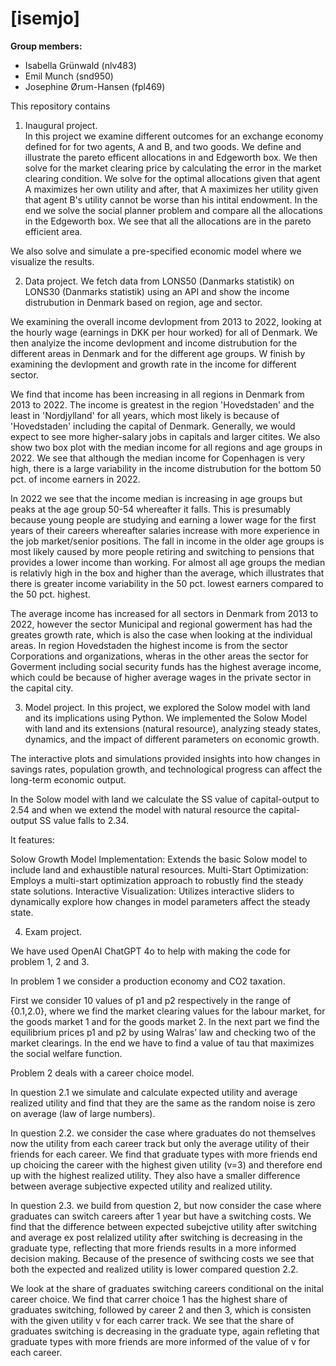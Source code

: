 # \[isemjo\]

**Group members:**
- Isabella Grünwald (nlv483)
- Emil Munch (snd950)
- Josephine Ørum-Hansen (fpl469)


This repository contains  
1. Inaugural project.  
In this project we examine different outcomes for an exchange economy defined for for two agents, A and B, and two goods. We define and illustrate the pareto efficent allocations in and Edgeworth box. We then solve for the market clearing price by calculating the error in the market clearing condition. We solve for the optimal allocations given that agent A maximizes her own utility and after, that A maximizes her utility given that agent B's utility cannot be worse than his intital endowment. In the end we solve the social planner problem and compare all the allocations in the Edgeworth box. We see that all the allocations are in the pareto efficient area.

We also solve and simulate a pre-specified economic model where we visualize the results.

2. Data project.
We fetch data from LONS50 (Danmarks statistik) on LONS30 (Danmarks statistik) using an API and show the income distrubution in Denmark based on region, age and sector.

We examining the overall income devlopment from 2013 to 2022, looking at the hourly wage (earnings in DKK per hour worked) for all of Denmark. We then analyize the income devlopment and income distrubution for the different areas in Denmark and for the different age groups. W finish by examining the devlopment and growth rate in the income for different sector.

We find that income has been increasing in all regions in Denmark from 2013 to 2022. The income is greatest in the region 'Hovedstaden' and the least in 'Nordjylland' for all years, which most likely is because of 'Hovedstaden' including the capital of Denmark. Generally, we would expect to see more higher-salary jobs in capitals and larger citites. We also show two box plot with the median income for all regions and age groups in 2022. We see that although the median income for Copenhagen is very high, there is a large variability in the income distrubution for the bottom 50 pct. of income earners in 2022.

In 2022 we see that the income median is increasing in age groups but peaks at the age group 50-54 whereafter it falls. This is presumably because young people are studying and earning a lower wage for the first years of their careers whereafter salaries increase with more experience in the job market/senior positions. The fall in income in the older age groups is most likely caused by more people retiring and switching to pensions that provides a lower income than working. For almost all age groups the median is relativly high in the box and higher than the average, which illustrates that there is greater income variability in the 50 pct. lowest earners compared to the 50 pct. highest.

The average income has increased for all sectors in Denmark from 2013 to 2022, however the sector Municipal and regional gowerment has had the greates growth rate, which is also the case when looking at the individual areas. In region Hovedstaden the highest income is from the sector Corporations and organizations, wheras in the other areas the sector for Goverment including social security funds has the highest average income, which could be because of higher average wages in the private sector in the capital city.

3. Model project.
In this project, we explored the Solow model with land and its implications using Python. We implemented the Solow Model with land and its extensions (natural resource), analyzing steady states, dynamics, and the impact of different parameters on economic growth.

The interactive plots and simulations provided insights into how changes in savings rates, population growth, and technological progress can affect the long-term economic output.

In the Solow model with land we calculate the SS value of capital-output to 2.54 and when we extend the model with natural resource the capital-output SS value falls to 2.34.

It features:

Solow Growth Model Implementation: Extends the basic Solow model to include land and exhaustible natural resources.
Multi-Start Optimization: Employs a multi-start optimization approach to robustly find the steady state solutions.
Interactive Visualization: Utilizes interactive sliders to dynamically explore how changes in model parameters affect the steady state.

4. Exam project.

We have used OpenAI ChatGPT 4o to help with making the code for problem 1, 2 and 3.

In problem 1 we consider a production economy and CO2 taxation. 

First we consider 10 values of p1 and p2 respectively in the range of {0.1,2.0}, where we find the market clearing values for the labour market, for the goods market 1 and for the goods market 2. In the next part we find the equilibrium prices p1 and p2 by using Walras’ law and checking two of the market clearings. In the end we have to find a value of tau that maximizes the social welfare function.

Problem 2 deals with a career choice model. 

In question 2.1 we simulate and calculate expected utility and average realized utility and find that they are the same as the random noise is zero on average (law of large numbers).

In question 2.2. we consider the case where graduates do not themselves now the utility from each career track but only the average utility of their friends for each career. We find that graduate types with more friends end up choicing the career with the highest given utility (v=3) and therefore end up with the highest realized utility. They also have a smaller difference between average subjective expected utility and realized utility.

In question 2.3. we build from question 2, but now consider the case where graduates can switch careers after 1 year but have a switching costs. We find that the difference between expected subejctive utility after switching and average ex post relalized utility after switching is decreasing in the graduate type, reflecting that more friends results in a more informed decision making. Because of the presence of swithcing costs we see that both the expected and realized utility is lower compared question 2.2.

We look at the share of graduates switching careers conditional on the inital career choice. We find that carrer choice 1 has the highest share of graduates switching, followed by career 2 and then 3, which is consisten with the given utility v for each carrer track. We see that the share of graduates switching is decreasing in the graduate type, again refleting that graduate types with more friends are more informed of the value of v for each career.
